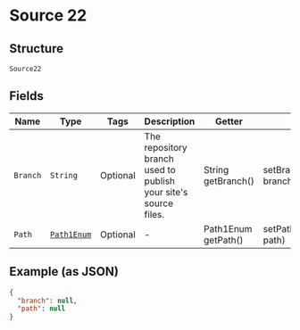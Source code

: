 
# Source 22

## Structure

`Source22`

## Fields

| Name | Type | Tags | Description | Getter | Setter |
|  --- | --- | --- | --- | --- | --- |
| `Branch` | `String` | Optional | The repository branch used to publish your site's source files. | String getBranch() | setBranch(String branch) |
| `Path` | [`Path1Enum`](../../doc/models/path-1-enum.md) | Optional | - | Path1Enum getPath() | setPath(Path1Enum path) |

## Example (as JSON)

```json
{
  "branch": null,
  "path": null
}
```

